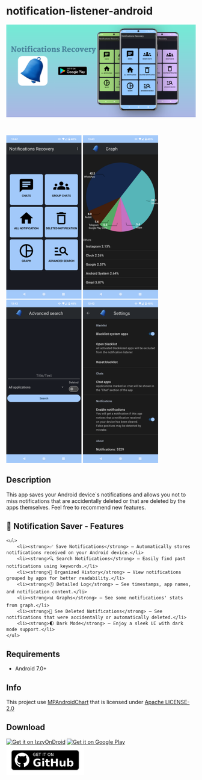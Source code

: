 ﻿# notification-listener-android

 ![primo_piano.png](img/primo_piano.png)

<br>

<p float="middle">
  <img src="img/home.png" width="200" />
  <img src="img/graph.png" width="200" />
  <img src="img/search_screen.png" width="200" />
  <img src="img/settings_screen.png" width="200" />
</p>

<h2> Description </h2>

This app saves your Android device`s notifications and allows you not to miss notifications that are accidentally deleted or that are deleted by the apps themselves. Feel free to recommend new features.

<h2>📲 Notification Saver - Features</h2>

    <ul>
        <li><strong>✅ Save Notifications</strong> – Automatically stores notifications received on your Android device.</li>
        <li><strong>🔍 Search Notifications</strong> – Easily find past notifications using keywords.</li>
        <li><strong>📂 Organized History</strong> – View notifications grouped by apps for better readability.</li>
        <li><strong>🕒 Detailed Log</strong> – See timestamps, app names, and notification content.</li>
        <li><strong>📊 Graphs</strong> – See some notifications' stats from graph.</li>
        <li><strong>🔔 See Deleted Notifications</strong> – See notifications that were accidentally or automatically deleted.</li>
        <li><strong>🌓 Dark Mode</strong> – Enjoy a sleek UI with dark mode support.</li>
    </ul>

<h2> Requirements </h2>

* Android 7.0+

<h2> Info </h2>

This project use <a href="https://github.com/PhilJay/MPAndroidChart">MPAndroidChart</a> that is licensed under <a href="http://www.apache.org/licenses/LICENSE-2.0">Apache LICENSE-2.0</a>

<h2> Download </h2>

[<img src="https://gitlab.com/IzzyOnDroid/repo/-/raw/master/assets/IzzyOnDroid.png" alt="Get it on IzzyOnDroid" width="240">](https://apt.izzysoft.de/fdroid/index/apk/com.alftendev.notlistener)
[<img src="https://play.google.com/intl/en_us/badges/images/generic/en-play-badge.png" alt="Get it on Google Play" height="80">](https://play.google.com/store/apps/details?id=com.alftendev.notlistener)
[<img src="img/get-it-on-github.png" alt="Get it on GitHub" height="80">](https://github.com/Alfio010/notification-listener-android/releases/latest)
